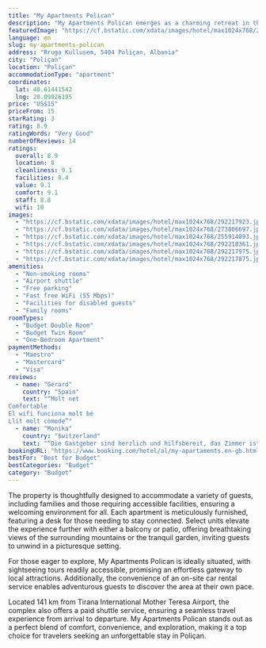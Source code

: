 ```yaml
---
title: "My Apartments Polican"
description: "My Apartments Polican emerges as a charming retreat in the heart of Poliçan, providing guests with a serene accommodation experience complemented by modern amenities."
featuredImage: "https://cf.bstatic.com/xdata/images/hotel/max1024x768/292217923.jpg?k=8cf5a17fdfedd13eefc7bd9a99d24fb49d7e1debc4c631321e77590dcfcea28f&o=&hp=1"
language: en
slug: my-apartments-polican
address: "Rruga Kullusem, 5404 Poliçan, Albania"
city: "Poliçan"
location: "Poliçan"
accommodationType: "apartment"
coordinates:
  lat: 40.61441542
  lng: 20.09926195
price: "US$15"
priceFrom: 15
starRating: 3
rating: 8.9
ratingWords: "Very Good"
numberOfReviews: 14
ratings:
  overall: 8.9
  location: 8
  cleanliness: 9.1
  facilities: 8.4
  value: 9.1
  comfort: 9.1
  staff: 8.8
  wifi: 10
images:
  - "https://cf.bstatic.com/xdata/images/hotel/max1024x768/292217923.jpg?k=8cf5a17fdfedd13eefc7bd9a99d24fb49d7e1debc4c631321e77590dcfcea28f&o=&hp=1"
  - "https://cf.bstatic.com/xdata/images/hotel/max1024x768/273806697.jpg?k=86d6e2aa6e0925ef0b562f58879999701f71f79c2ad189640a17ff5d91227671&o=&hp=1"
  - "https://cf.bstatic.com/xdata/images/hotel/max1024x768/255914093.jpg?k=0aad4dd122a7d22fc1db3e77965088abb63852ab543b4286a434f0fb57aa5a22&o=&hp=1"
  - "https://cf.bstatic.com/xdata/images/hotel/max1024x768/292218361.jpg?k=9a6428e730f62e1986c840c68295037011d3d80b166d20f9f27534e4f8abae41&o=&hp=1"
  - "https://cf.bstatic.com/xdata/images/hotel/max1024x768/292217975.jpg?k=f228c21e6d3b207a1449430da22e3e8f9763c6635e1c48c5321e433525c2974d&o=&hp=1"
  - "https://cf.bstatic.com/xdata/images/hotel/max1024x768/292217875.jpg?k=e151ffa20a59d4579f27d0a054f7ac91ca1cf52c6500b3719a56332c00634415&o=&hp=1"
amenities:
  - "Non-smoking rooms"
  - "Airport shuttle"
  - "Free parking"
  - "Fast free WiFi (55 Mbps)"
  - "Facilities for disabled guests"
  - "Family rooms"
roomTypes:
  - "Budget Double Room"
  - "Budget Twin Room"
  - "One-Bedroom Apartment"
paymentMethods:
  - "Maestro"
  - "Mastercard"
  - "Visa"
reviews:
  - name: "Gerard"
    country: "Spain"
    text: "“Molt net
Comfortable
El wifi funciona molt bé
Llit molt còmode”"
  - name: "Monika"
    country: "Switzerland"
    text: "“Die Gastgeber sind herzlich und hilfsbereit, das Zimmer ist in fröhlichen Farben gehalten. Das Bett ist bequem, die Lage der Unterkunft beim Busbahnhof und in unmittelbarer Nähe des Zentrums ist ideal.”"
bookingURL: "https://www.booking.com/hotel/al/my-apartaments.en-gb.html?aid=8035640"
bestFor: "Best for Budget"
bestCategories: "Budget"
category: "Budget"
---
```


The property is thoughtfully designed to accommodate a variety of guests, including families and those requiring accessible facilities, ensuring a welcoming environment for all. Each apartment is meticulously furnished, featuring a desk for those needing to stay connected. Select units elevate the experience further with either a balcony or patio, offering breathtaking views of the surrounding mountains or the tranquil garden, inviting guests to unwind in a picturesque setting.

For those eager to explore, My Apartments Polican is ideally situated, with sightseeing tours readily accessible, promising an effortless gateway to local attractions. Additionally, the convenience of an on-site car rental service enables adventurous guests to discover the area at their own pace.

Located 141 km from Tirana International Mother Teresa Airport, the complex also offers a paid shuttle service, ensuring a seamless travel experience from arrival to departure. My Apartments Polican stands out as a perfect blend of comfort, convenience, and exploration, making it a top choice for travelers seeking an unforgettable stay in Poliçan.